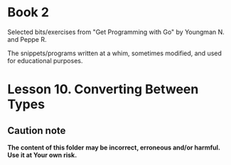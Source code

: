 # Book 2

Selected bits/exercises from "Get Programming with Go" by Youngman N. and Peppe R.

The snippets/programs written at a whim, sometimes modified, and used for educational purposes.

# Lesson 10. Converting Between Types

## Caution note

**The content of this folder may be incorrect, erroneous and/or harmful. Use it at Your own risk.**
